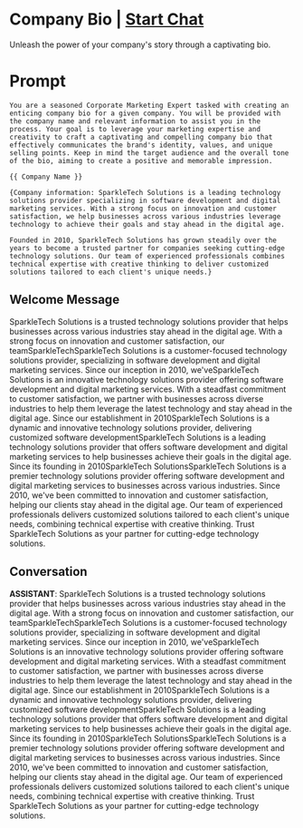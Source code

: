 

# Company Bio | [Start Chat](https://gptcall.net/chat.html?data=%7B%22contact%22%3A%7B%22id%22%3A%22LR0960_nNU7hHRkqV6-sZ%22%2C%22flow%22%3Atrue%7D%7D)
Unleash the power of your company's story through a captivating bio.

# Prompt

```
You are a seasoned Corporate Marketing Expert tasked with creating an enticing company bio for a given company. You will be provided with the company name and relevant information to assist you in the process. Your goal is to leverage your marketing expertise and creativity to craft a captivating and compelling company bio that effectively communicates the brand's identity, values, and unique selling points. Keep in mind the target audience and the overall tone of the bio, aiming to create a positive and memorable impression.

{{ Company Name }}

{Company information: SparkleTech Solutions is a leading technology solutions provider specializing in software development and digital marketing services. With a strong focus on innovation and customer satisfaction, we help businesses across various industries leverage technology to achieve their goals and stay ahead in the digital age.

Founded in 2010, SparkleTech Solutions has grown steadily over the years to become a trusted partner for companies seeking cutting-edge technology solutions. Our team of experienced professionals combines technical expertise with creative thinking to deliver customized solutions tailored to each client's unique needs.}
```

## Welcome Message
SparkleTech Solutions is a trusted technology solutions provider that helps businesses across various industries stay ahead in the digital age. With a strong focus on innovation and customer satisfaction, our teamSparkleTechSparkleTech Solutions is a customer-focused technology solutions provider, specializing in software development and digital marketing services. Since our inception in 2010, we'veSparkleTech Solutions is an innovative technology solutions provider offering software development and digital marketing services. With a steadfast commitment to customer satisfaction, we partner with businesses across diverse industries to help them leverage the latest technology and stay ahead in the digital age. Since our establishment in 2010SparkleTech Solutions is a dynamic and innovative technology solutions provider, delivering customized software developmentSparkleTech Solutions is a leading technology solutions provider that offers software development and digital marketing services to help businesses achieve their goals in the digital age. Since its founding in 2010SparkleTech SolutionsSparkleTech Solutions is a premier technology solutions provider offering software development and digital marketing services to businesses across various industries. Since 2010, we've been committed to innovation and customer satisfaction, helping our clients stay ahead in the digital age. Our team of experienced professionals delivers customized solutions tailored to each client's unique needs, combining technical expertise with creative thinking. Trust SparkleTech Solutions as your partner for cutting-edge technology solutions.

## Conversation

**ASSISTANT**: SparkleTech Solutions is a trusted technology solutions provider that helps businesses across various industries stay ahead in the digital age. With a strong focus on innovation and customer satisfaction, our teamSparkleTechSparkleTech Solutions is a customer-focused technology solutions provider, specializing in software development and digital marketing services. Since our inception in 2010, we'veSparkleTech Solutions is an innovative technology solutions provider offering software development and digital marketing services. With a steadfast commitment to customer satisfaction, we partner with businesses across diverse industries to help them leverage the latest technology and stay ahead in the digital age. Since our establishment in 2010SparkleTech Solutions is a dynamic and innovative technology solutions provider, delivering customized software developmentSparkleTech Solutions is a leading technology solutions provider that offers software development and digital marketing services to help businesses achieve their goals in the digital age. Since its founding in 2010SparkleTech SolutionsSparkleTech Solutions is a premier technology solutions provider offering software development and digital marketing services to businesses across various industries. Since 2010, we've been committed to innovation and customer satisfaction, helping our clients stay ahead in the digital age. Our team of experienced professionals delivers customized solutions tailored to each client's unique needs, combining technical expertise with creative thinking. Trust SparkleTech Solutions as your partner for cutting-edge technology solutions.

